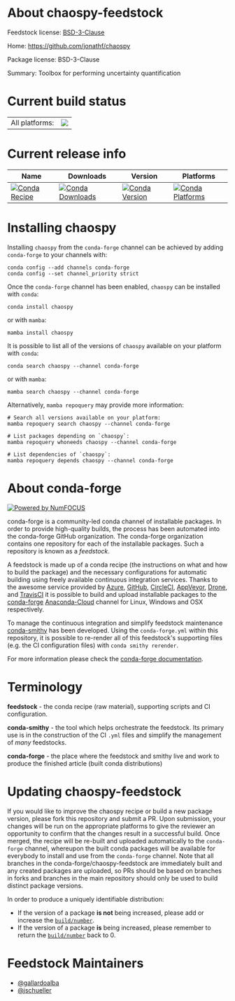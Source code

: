 About chaospy-feedstock
=======================

Feedstock license: [BSD-3-Clause](https://github.com/conda-forge/chaospy-feedstock/blob/main/LICENSE.txt)

Home: https://github.com/jonathf/chaospy

Package license: BSD-3-Clause

Summary: Toolbox for performing uncertainty quantification

Current build status
====================


<table><tr><td>All platforms:</td>
    <td>
      <a href="https://dev.azure.com/conda-forge/feedstock-builds/_build/latest?definitionId=2793&branchName=main">
        <img src="https://dev.azure.com/conda-forge/feedstock-builds/_apis/build/status/chaospy-feedstock?branchName=main">
      </a>
    </td>
  </tr>
</table>

Current release info
====================

| Name | Downloads | Version | Platforms |
| --- | --- | --- | --- |
| [![Conda Recipe](https://img.shields.io/badge/recipe-chaospy-green.svg)](https://anaconda.org/conda-forge/chaospy) | [![Conda Downloads](https://img.shields.io/conda/dn/conda-forge/chaospy.svg)](https://anaconda.org/conda-forge/chaospy) | [![Conda Version](https://img.shields.io/conda/vn/conda-forge/chaospy.svg)](https://anaconda.org/conda-forge/chaospy) | [![Conda Platforms](https://img.shields.io/conda/pn/conda-forge/chaospy.svg)](https://anaconda.org/conda-forge/chaospy) |

Installing chaospy
==================

Installing `chaospy` from the `conda-forge` channel can be achieved by adding `conda-forge` to your channels with:

```
conda config --add channels conda-forge
conda config --set channel_priority strict
```

Once the `conda-forge` channel has been enabled, `chaospy` can be installed with `conda`:

```
conda install chaospy
```

or with `mamba`:

```
mamba install chaospy
```

It is possible to list all of the versions of `chaospy` available on your platform with `conda`:

```
conda search chaospy --channel conda-forge
```

or with `mamba`:

```
mamba search chaospy --channel conda-forge
```

Alternatively, `mamba repoquery` may provide more information:

```
# Search all versions available on your platform:
mamba repoquery search chaospy --channel conda-forge

# List packages depending on `chaospy`:
mamba repoquery whoneeds chaospy --channel conda-forge

# List dependencies of `chaospy`:
mamba repoquery depends chaospy --channel conda-forge
```


About conda-forge
=================

[![Powered by
NumFOCUS](https://img.shields.io/badge/powered%20by-NumFOCUS-orange.svg?style=flat&colorA=E1523D&colorB=007D8A)](https://numfocus.org)

conda-forge is a community-led conda channel of installable packages.
In order to provide high-quality builds, the process has been automated into the
conda-forge GitHub organization. The conda-forge organization contains one repository
for each of the installable packages. Such a repository is known as a *feedstock*.

A feedstock is made up of a conda recipe (the instructions on what and how to build
the package) and the necessary configurations for automatic building using freely
available continuous integration services. Thanks to the awesome service provided by
[Azure](https://azure.microsoft.com/en-us/services/devops/), [GitHub](https://github.com/),
[CircleCI](https://circleci.com/), [AppVeyor](https://www.appveyor.com/),
[Drone](https://cloud.drone.io/welcome), and [TravisCI](https://travis-ci.com/)
it is possible to build and upload installable packages to the
[conda-forge](https://anaconda.org/conda-forge) [Anaconda-Cloud](https://anaconda.org/)
channel for Linux, Windows and OSX respectively.

To manage the continuous integration and simplify feedstock maintenance
[conda-smithy](https://github.com/conda-forge/conda-smithy) has been developed.
Using the ``conda-forge.yml`` within this repository, it is possible to re-render all of
this feedstock's supporting files (e.g. the CI configuration files) with ``conda smithy rerender``.

For more information please check the [conda-forge documentation](https://conda-forge.org/docs/).

Terminology
===========

**feedstock** - the conda recipe (raw material), supporting scripts and CI configuration.

**conda-smithy** - the tool which helps orchestrate the feedstock.
                   Its primary use is in the construction of the CI ``.yml`` files
                   and simplify the management of *many* feedstocks.

**conda-forge** - the place where the feedstock and smithy live and work to
                  produce the finished article (built conda distributions)


Updating chaospy-feedstock
==========================

If you would like to improve the chaospy recipe or build a new
package version, please fork this repository and submit a PR. Upon submission,
your changes will be run on the appropriate platforms to give the reviewer an
opportunity to confirm that the changes result in a successful build. Once
merged, the recipe will be re-built and uploaded automatically to the
`conda-forge` channel, whereupon the built conda packages will be available for
everybody to install and use from the `conda-forge` channel.
Note that all branches in the conda-forge/chaospy-feedstock are
immediately built and any created packages are uploaded, so PRs should be based
on branches in forks and branches in the main repository should only be used to
build distinct package versions.

In order to produce a uniquely identifiable distribution:
 * If the version of a package **is not** being increased, please add or increase
   the [``build/number``](https://docs.conda.io/projects/conda-build/en/latest/resources/define-metadata.html#build-number-and-string).
 * If the version of a package **is** being increased, please remember to return
   the [``build/number``](https://docs.conda.io/projects/conda-build/en/latest/resources/define-metadata.html#build-number-and-string)
   back to 0.

Feedstock Maintainers
=====================

* [@gallardoalba](https://github.com/gallardoalba/)
* [@jschueller](https://github.com/jschueller/)

